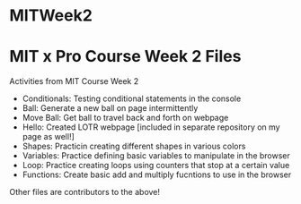 
# MITWeek2
<h1> MIT x Pro Course Week 2 Files </h1>
  
Activities from MIT Course Week 2
    
* Conditionals: Testing conditional statements in the console
* Ball: Generate a new ball on page intermittently
* Move Ball: Get ball to travel back and forth on webpage
* Hello: Created LOTR webpage [included in separate repository on my page as well!]
* Shapes: Practicin creating different shapes in various colors
* Variables: Practice defining basic variables to manipulate in the browser
* Loop: Practice creating loops using counters that stop at a certain value
* Functions: Create basic add and multiply fucntions to use in the browser
    
Other files are contributors to the above!
